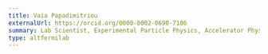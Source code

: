 ```yaml
---
title: Vaia Papadimitriou
externalUrl: https://orcid.org/0000-0002-0690-7186
summary: Lab Scientist, Experimental Particle Physics, Accelerator Physics
type: altfermilab
---
```

